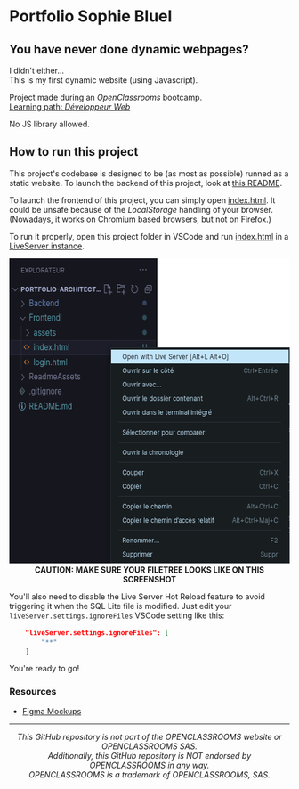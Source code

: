 # Portfolio Sophie Bluel

## You have never done dynamic webpages?

I didn't either...  
This is my first dynamic website (using Javascript).

Project made during an _OpenClassrooms_ bootcamp.  
[Learning path: _Développeur Web_](https://openclassrooms.com/fr/paths/717-developpeur-web)

No JS library allowed.

## How to run this project

This project's codebase is designed to be (as most as possible) runned as a static website.
To launch the backend of this project, look at [this README](./Backend/ReadMe.md).

To launch the frontend of this project, you can simply open [index.html](./Frontend/index.html).
It could be unsafe because of the _LocalStorage_ handling of your browser.
(Nowadays, it works on Chromium based browsers, but not on Firefox.)

To run it properly, open this project folder in VSCode and run [index.html](./Frontend/index.html) in a [LiveServer instance](https://marketplace.visualstudio.com/items?itemName=ritwickdey.LiveServer).

<p align="center"><img src="./ReadmeAssets/RunWithLiveServer.png" alt="Run with Live Server example" width="595" height="548" /><br><b>CAUTION: MAKE SURE YOUR FILETREE LOOKS LIKE ON THIS SCREENSHOT</b></p>

You'll also need to disable the Live Server Hot Reload feature to avoid triggering it when the SQL Lite file is modified.
Just edit your `liveServer.settings.ignoreFiles` VSCode setting like this:
```json
    "liveServer.settings.ignoreFiles": [
        "**"
    ]
```

You're ready to go!

### Resources

- [Figma Mockups](www.figma.com/file/kfKHknHySoTibZfdolGAX6/Desktop)

---

<p align="center"><em>This GitHub repository is not part of the OPENCLASSROOMS website or OPENCLASSROOMS SAS.<br>Additionally, this GitHub repository is NOT endorsed by OPENCLASSROOMS in any way.<br>OPENCLASSROOMS is a trademark of OPENCLASSROOMS, SAS.</em></p>